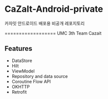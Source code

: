 # CaZaIt-Android-private
카자잇 안드로이드 배포용 비공개 레포지토리

==================
UMC 3th Team Cazait

## Features
* DataStore
* Hilt
* ViewModel
* Repository and data source
* Coroutine Flow API
* OKHTTP
* Retrofit
